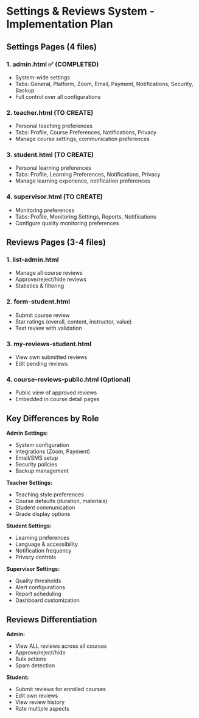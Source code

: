 # Settings & Reviews System - Implementation Plan

## Settings Pages (4 files)

### 1. admin.html ✅ (COMPLETED)
- System-wide settings
- Tabs: General, Platform, Zoom, Email, Payment, Notifications, Security, Backup
- Full control over all configurations

### 2. teacher.html (TO CREATE)
- Personal teaching preferences
- Tabs: Profile, Course Preferences, Notifications, Privacy
- Manage course settings, communication preferences

### 3. student.html (TO CREATE)
- Personal learning preferences
- Tabs: Profile, Learning Preferences, Notifications, Privacy
- Manage learning experience, notification preferences

### 4. supervisor.html (TO CREATE)
- Monitoring preferences
- Tabs: Profile, Monitoring Settings, Reports, Notifications
- Configure quality monitoring preferences

## Reviews Pages (3-4 files)

### 1. list-admin.html
- Manage all course reviews
- Approve/reject/hide reviews
- Statistics & filtering

### 2. form-student.html
- Submit course review
- Star ratings (overall, content, instructor, value)
- Text review with validation

### 3. my-reviews-student.html
- View own submitted reviews
- Edit pending reviews

### 4. course-reviews-public.html (Optional)
- Public view of approved reviews
- Embedded in course detail pages

## Key Differences by Role

**Admin Settings:**
- System configuration
- Integrations (Zoom, Payment)
- Email/SMS setup
- Security policies
- Backup management

**Teacher Settings:**
- Teaching style preferences
- Course defaults (duration, materials)
- Student communication
- Grade display options

**Student Settings:**
- Learning preferences
- Language & accessibility
- Notification frequency
- Privacy controls

**Supervisor Settings:**
- Quality thresholds
- Alert configurations
- Report scheduling
- Dashboard customization

## Reviews Differentiation

**Admin:**
- View ALL reviews across all courses
- Approve/reject/hide
- Bulk actions
- Spam detection

**Student:**
- Submit reviews for enrolled courses
- Edit own reviews
- View review history
- Rate multiple aspects

